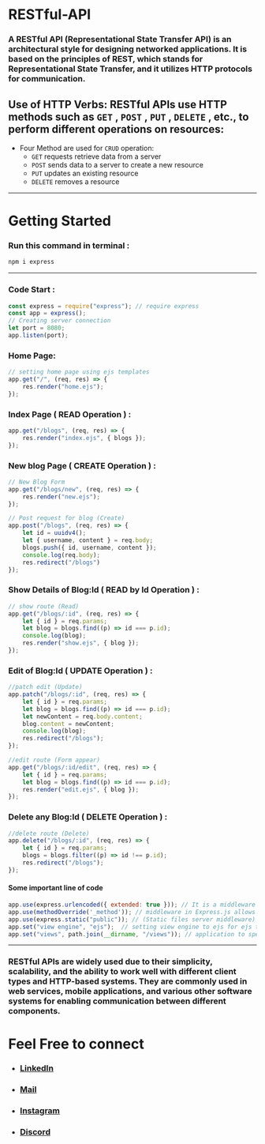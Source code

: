 # RESTful-API
### A RESTful API (Representational State Transfer API) is an architectural style for designing networked applications. It is based on the principles of REST, which stands for Representational State Transfer, and it utilizes HTTP protocols for communication.
## Use of HTTP Verbs: RESTful APIs use HTTP methods such as `GET` ,  `POST` , `PUT` , `DELETE` , etc., to perform different operations on resources:
+ Four Method are used for `CRUD` operation:
    + `GET`  requests retrieve data from a server
    + `POST` sends data to a server to create a new resource
    + `PUT` updates an existing resource
    - `DELETE` removes a resource
---

# Getting Started

### Run this command in terminal :
```ruby
npm i express
```
---
### Code Start :
```js
const express = require("express"); // require express 
const app = express();
// Creating server connection 
let port = 8080;
app.listen(port);
```

   ### Home Page:
```js
// setting home page using ejs templates
app.get("/", (req, res) => {
    res.render("home.ejs");
});
```
### Index Page ( READ Operation ) :
```js
app.get("/blogs", (req, res) => {
    res.render("index.ejs", { blogs });
});
```
### New blog Page ( CREATE Operation ) :
```js
// New Blog Form
app.get("/blogs/new", (req, res) => {
    res.render("new.ejs");
});

// Post request for blog (Create)
app.post("/blogs", (req, res) => {
    let id = uuidv4();
    let { username, content } = req.body;
    blogs.push({ id, username, content });
    console.log(req.body);
    res.redirect("/blogs")
});
```
### Show Details of Blog:Id ( READ by Id Operation ) :
```js
// show route (Read)
app.get("/blogs/:id", (req, res) => {
    let { id } = req.params;
    let blog = blogs.find((p) => id === p.id);
    console.log(blog);
    res.render("show.ejs", { blog });
});
```
 ### Edit of Blog:Id ( UPDATE Operation ) :
```js
//patch edit (Update)
app.patch("/blogs/:id", (req, res) => {
    let { id } = req.params;
    let blog = blogs.find((p) => id === p.id);
    let newContent = req.body.content;
    blog.content = newContent;
    console.log(blog);
    res.redirect("/blogs");
});

//edit route (Form appear) 
app.get("/blogs/:id/edit", (req, res) => {
    let { id } = req.params;
    let blog = blogs.find((p) => id === p.id);
    res.render("edit.ejs", { blog });
});
```
### Delete any Blog:Id ( DELETE Operation ) :
```js
//delete route (Delete)
app.delete("/blogs/:id", (req, res) => {
    let { id } = req.params;
    blogs = blogs.filter((p) => id !== p.id);
    res.redirect("/blogs");
});
```

#### Some important line of code
```js
app.use(express.urlencoded({ extended: true })); // It is a middleware used to parse incoming requests with URL-encoded payloads.
app.use(methodOverride('_method')); // middleware in Express.js allows you to use HTTP verbs such as PUT or DELETE in places where the client doesn't support it
app.use(express.static("public")); // (Static files server middleware) setting directory for css and js files 
app.set("view engine", "ejs");  // setting view engine to ejs for ejs templates
app.set("views", path.join(__dirname, "/views")); // application to specify the directory where the application's views (templates) are located
```
***
### RESTful APIs are widely used due to their simplicity, scalability, and the ability to work well with different client types and HTTP-based systems. They are commonly used in web services, mobile applications, and various other software systems for enabling communication between different components.
# Feel Free to connect
+ ### [LinkedIn](https://www.linkedin.com/in/saurabhbahadur) 
+ ### [Mail](mailto:singhsaurabhbahadur@gmail.com)
+ ### [Instagram](https://www.instagram.com/saurabhbahadur_)
+ ### [Discord](https://discord.gg/aQR27Bg7de)



